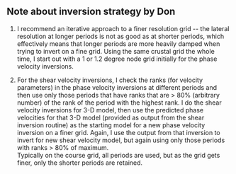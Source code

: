 Note about inversion strategy by Don
------------------------------------
1. I recommend an iterative approach to a finer resolution grid -- the lateral 
resolution at longer periods is not as good as at shorter periods, which effectively 
means that longer periods are more heavily damped when trying to invert on a 
fine grid.  Using the same crustal grid the whole time, I start out with a 1 or 
1.2 degree node grid initially for the phase velocity inversions.  

2. For the shear velocity inversions, I check the ranks (for velocity parameters) in 
the phase velocity inversions at different periods and then use only those periods 
that have ranks that are > 80% (arbitrary number) of the rank of the period with 
the highest rank.  I do the shear velocity inversions for 3-D model, then use the 
predicted phase velocities for that 3-D model (provided as output from the shear 
inversion routine) as the starting model for a new phase velocity inversion on a 
finer grid.  Again, I use the output from that inversion to invert for new shear 
velocity model, but again using only those periods with ranks > 80% of maximum.   
Typically on the course grid, all periods are used, but as the grid gets finer, 
only the shorter periods are retained.

